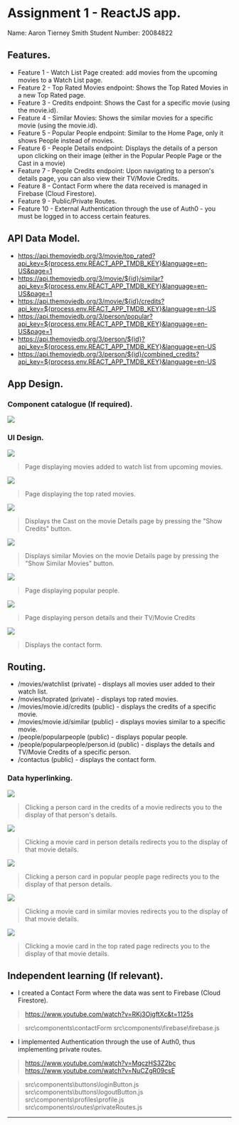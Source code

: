 # Assignment 1 - ReactJS app.

Name: Aaron Tierney Smith
Student Number: 20084822

## Features.
 
 + Feature 1 - Watch List Page created: add movies from the upcoming movies to a Watch List page.
 + Feature 2 - Top Rated Movies endpoint: Shows the Top Rated Movies in a new Top Rated page.
 + Feature 3 - Credits endpoint: Shows the Cast for a specific movie (using the movie.id).
 + Feature 4 - Similar Movies: Shows the similar movies for a specific movie (using the movie.id).
 + Feature 5 - Popular People endpoint: Similar to the Home Page, only it shows People instead of movies.
 + Feature 6 - People Details endpoint: Displays the details of a person upon clicking on their image (either in the Popular People Page or the Cast in a movie)
 + Feature 7 - People Credits endpoint: Upon navigating to a person's details page, you can also view their TV/Movie Credits.
 + Feature 8 - Contact Form where the data received is managed in Firebase (Cloud Firestore).
 + Feature 9 - Public/Private Routes.
 + Feature 10 - External Authentication through the use of Auth0 - you must be logged in to access certain features.

## API Data Model.

+ https://api.themoviedb.org/3/movie/top_rated?api_key=${process.env.REACT_APP_TMDB_KEY}&language=en-US&page=1
+ https://api.themoviedb.org/3/movie/${id}/similar?api_key=${process.env.REACT_APP_TMDB_KEY}&language=en-US&page=1
+ https://api.themoviedb.org/3/movie/${id}/credits?api_key=${process.env.REACT_APP_TMDB_KEY}&language=en-US
+ https://api.themoviedb.org/3/person/popular?api_key=${process.env.REACT_APP_TMDB_KEY}&language=en-US&page=1
+ https://api.themoviedb.org/3/person/${id}?api_key=${process.env.REACT_APP_TMDB_KEY}&language=en-US
+ https://api.themoviedb.org/3/person/${id}/combined_credits?api_key=${process.env.REACT_APP_TMDB_KEY}&language=en-US

## App Design.

### Component catalogue (If required).

![][storybookFeatures]

### UI Design.

![][watchList]
>Page displaying movies added to watch list from upcoming movies.

![][topRated]
>Page displaying the top rated movies.

![][cast]
>Displays the Cast on the movie Details page by pressing the "Show Credits" button.

![][similar]
>Displays similar Movies on the movie Details page by pressing the "Show Similar Movies" button.

![][popularPeople]
>Page displaying popular people.

![][personDetails]
> Page displaying person details and their TV/Movie Credits

![][contactUs]
>Displays the contact form.

## Routing.

+ /movies/watchlist (private) - displays all movies user added to their watch list.
+ /movies/toprated (private) - displays top rated movies.
+ /movies/movie.id/credits (public) - displays the credits of a specific movie.
+ /movies/movie.id/similar (public) - displays movies similar to a specific movie.
+ /people/popularpeople (public) - displays popular people.
+ /people/popularpeople/person.id (public) - displays the details and TV/Movie Credits of a specific person.
+ /contactus (public) - displays the contact form.

### Data hyperlinking.

![][movieCastToPersonDetails]
> Clicking a person card in the credits of a movie redirects you to the display of that person's details.

![][personToMovies]
>Clicking a movie card in person details redirects you to the display of that movie details.

![][popularPeopleToPersonDetails]
>Clicking a person card in popular people page redirects you to the display of that person details.

![][similarMoviesToMovieDetails]
>Clicking a movie card in similar movies redirects you to the display of that movie details.

![][topRatedToMovieDetails]
>Clicking a movie card in the top rated page redirects you to the display of that movie details.

## Independent learning (If relevant).

+ I created a Contact Form where the data was sent to Firebase (Cloud Firestore).
> https://www.youtube.com/watch?v=RKj3OjgftXc&t=1125s

> src\components\contactForm
> src\components\firebase\firebase.js

+ I implemented Authentication through the use of Auth0, thus implementing private routes.
> https://www.youtube.com/watch?v=MqczHS3Z2bc
> https://www.youtube.com/watch?v=NuCZgR09csE

> src\components\buttons\loginButton.js
> src\components\buttons\logoutButton.js
> src\components\profiles\profile.js
> src\components\routes\privateRoutes.js


---------------------------------

[storybookFeatures]: ./public/storybookFeatures.png
[movieCastToPersonDetails]: ./public/movieCastToPersonDetailsLink.png
[personToMovies]: ./public/personToMoviesLink.png
[popularPeopleToPersonDetails]: ./public/popularPeopleToPersonDetailsLink.png
[similarMoviesToMovieDetails]: ./public/similarMoviesToMovieDetailsLink.png
[topRatedToMovieDetails]: ./public/topRatedMoviesLink.png

[watchList]: ./public/watchList.png
[topRated]: ./public/topRated.png
[similar]: ./public/similarMovies.png
[cast]: ./public/castMovieDetailsPage.png
[popularPeople]: ./public/popularPeoplePage.png
[personDetails]: ./public/personDetails.png
[contactUs]: ./public/contactUs.png